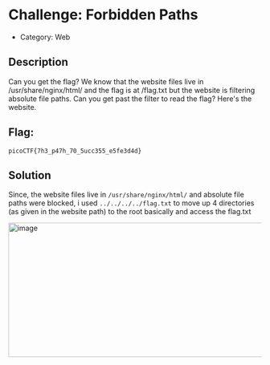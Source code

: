 # Challenge: Forbidden Paths
- Category: Web

## Description
Can you get the flag?
We know that the website files live in /usr/share/nginx/html/ and the flag is at /flag.txt but the website is filtering absolute file paths. Can you get past the filter to read the flag?
Here's the website.

## Flag: 
`picoCTF{7h3_p47h_70_5ucc355_e5fe3d4d}`

## Solution
Since, the website files live in `/usr/share/nginx/html/` and absolute file paths were blocked, i used `../../../../flag.txt` to move up 4 directories (as given in the website path) to the root basically and access the flag.txt

<img width="865" height="268" alt="image" src="https://github.com/user-attachments/assets/d652c3b5-e0d2-408a-b248-5996ff974483" />


